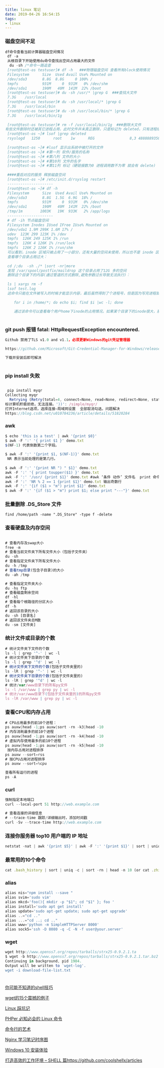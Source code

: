 ```yaml
---
title: linux 笔记
date: 2019-04-26 16:54:15
tags:
- linux
---
```

### 磁盘空间不足
```javascript
df命令查看当前计算器磁盘空闲情况
 df -a
 从根目录下开始使用du命令查找出空间占用最大的文件
  du -sh /*命令一路追查
 [root@test-os testuser]# df -h   ###物理磁盘空间 查看所有block使用情况
 Filesystem      Size  Used Avail Use% Mounted on
 /dev/sda3       8.8G  8.8G     0 100% /
 tmpfs           931M     0  931M   0% /dev/shm
 /dev/sda1       190M   40M  141M  22% /boot
 [root@test-os testuser]# du -sh /usr/* |grep G  ###查找大文件
 7.3G    /usr/local
 [root@test-os testuser]# du -sh /usr/local/* |grep G
 7.3G    /usr/local/bin
 [root@test-os testuser]# du -sh /usr/local/bin/* |grep G
 7.3G    /usr/local/bin/1g
 
 [root@test-os testuser]# rm -f /usr/local/bin/1g  ###删除大文件
有些文件删除时还被其它进程占用，此时文件并未真正删除，只是标记为 deleted，只有进程结束后才会将文件真正从磁盘中清除。
 [root@test-os ~]# lsof |grep deleted 
 rsyslogd   1250      root    1w      REG                8,3 4888889358     140789 /var/log/messages (deleted)
 
 [root@test-os ~]# #lsof 显示出系统中被打开的文件 
 [root@test-os ~]# #第一列 软件/服务的名称
 [root@test-os ~]# #第八列 文件的大小 
 [root@test-os ~]# #第10列 文件的名字
 [root@test-os ~]# #第11列 标记（硬链接数为0 进程调用数不为零 就会有 delete)
 
 ####重启对应的服务 释放磁盘空间 
 [root@test-os ~]# /etc/init.d/rsyslog restart 
 --------------------- 
 [root@test-os ~]# df -h
 Filesystem      Size  Used Avail Use% Mounted on
 /dev/sda3       8.8G  1.5G  6.9G  18% /
 tmpfs           931M     0  931M   0% /dev/shm
 /dev/sda1       190M   40M  141M  22% /boot
 /tmp/1m        1003K   19K  933K   2% /app/logs
 --------------------- 
 # df -ih 节点磁盘空间
 Filesystem Inodes IUsed IFree IUse% Mounted on
 /dev/vda1 1.9M 299K 1.6M 17% /
 udev  123K 299 123K 1% /dev
 tmpfs  126K 249 125K 1% /run
 tmpfs  126K 4 126K 1% /run/lock
 tmpfs  126K 2 126K 1% /run/shm
 可以看到，inode 区域只被占用了一小部分，还有大量的空间未使用，所以也不是 inode 区域被占满的问题。
 查看哪个目录占用过大：
 
 cd /;du  -sh ./* |sort -nr|more
 发现 /var/spool/postfix/maildrop 这个目录占用了12G 多的空间
 删除这个目录下的内容(通过管道的方式删除,避免参数过长导致无法执行)：
 
 ls | xargs rm -f
 lsof test.log
 这命令只能在文件被写入的时候才能显示内容，最后虽然得到了个进程号，但是因为写完进程就关闭了，所以还是查不到
 
    for i in /home/*; do echo $i; find $i |wc -l; done
 
    通过该命令可以查看每个用户home下inode的占用情况。如果某个目录下的inode很大，那就是问题所在了。
 
```
### git push 报错 fatal: HttpRequestException encountered.
```javascript
Github 禁用了TLS v1.0 and v1.1，必须更新Windows的git凭证管理器

https://github.com/Microsoft/Git-Credential-Manager-for-Windows/releases/tag/v1.18.2

下载并安装后即可解决
 
```
### pip install 失败
```javascript

 pip install myqr
Collecting myqr
  Retrying (Retry(total=4, connect=None, read=None, redirect=None, status=None)) after connection broken by 'ProxyError('Cannot connect to proxy.', NewConnectionError('<pip._vendor.urllib3.connection.VerifiedHTTPSConnection object at 0x03B22330>: Failed to establish a new connection: [WinError 10061] 由于目
标计算机积极拒绝，无法连接。'))': /simple/myqr/
打开Internet选项，选择连接–局域网设置  全部取消勾选，问题解决
https://blog.csdn.net/u010784236/article/details/51820284
```
### awk
```javascript
$ echo 'this is a test' | awk '{print $0}'
$ awk -F ':' '{ print $1 }' demo.txt
$(NF-1) 代表倒数第二个字段。
 
$ awk -F ':' '{print $1, $(NF-1)}' demo.txt
 NR 表示当前处理的是第几行。
 
$ awk -F ':' '{print NR ") " $1}' demo.txt
awk -F ':' '{ print toupper($1) }' demo.txt
awk -F ':' '/usr/ {print $1}' demo.txt #awk ‘条件 动作’ 文件名  print 命令前面是一个正则表达式，只输出包含 usr 的行
awk -F ':' 'NR % 2 == 1 {print $1}' demo.txt 输出奇数行
awk -F ':' '{if ($1 > "m") print $1}' demo.txt
$ awk -F ':' '{if ($1 > "m") print $1; else print "---"}' demo.txt
```
### 批量删除 .DS_Store 文件
`find /home/path -name ".DS_Store" -type f -delete`

### 查看硬盘及内存空间
```javascript
 
# 查看内存及swap大小
free -m
# 查看当前文件夹下所有文件大小（包括子文件夹）
du -sh
# 查看指定文件夹下所有文件大小
du -h /tmp
# 查看tmp目录(包含子目录)的大小
du -ah /tmp

# 查看指定文件夹大小
du -hs ftp
# 查看磁盘剩余空间
df -hl
# 查看每个根路径的分区大小
df -h
# 返回该目录的大小
du -sh [目录名]
# 返回该文件夹总M数
du -sm [文件夹]
```
### 统计文件或目录的个数
```javascript
# 统计文件夹下文件的个数
ls -l | grep '^-' | wc -l
# 统计文件夹下目录的个数
ls -l | grep '^d' | wc -l
# 统计文件夹下文件的个数(包括子文件夹里的)
ls -lR | grep '^-' | wc -l
# 统计文件夹下目录的个数(包括子文件夹里的)
ls -lR | grep '^d' | wc -l
# 统计/var/www目录下的所有py文件
ls -l /var/www | grep py | wc -l
# 统计/var/www目录下(包括子文件夹里的)的所有py文件
ls -lR /var/www | grep py | wc -l
```
### 查看CPU和内存占用
```javascript
# CPU占用最多的前10个进程： 
ps auxw|head -1;ps auxw|sort -rn -k3|head -10 
# 内存消耗最多的前10个进程 
ps auxw|head -1;ps auxw|sort -rn -k4|head -10 
# 虚拟内存使用最多的前10个进程 
ps auxw|head -1;ps auxw|sort -rn -k5|head -10
 按内存占用对进程排序
ps auxw --sort=rss
# 按CPU占用对进程排序
ps auxw --sort=%cpu

查看所有运行的进程
ps -A
```
### curl
```javascript
强制指定本地端口
curl --local-port 51 http://web.example.com

# 查看连接的详细信息
# --trace-time 跟踪/详细输出时，添加时间戳
curl -Sv --trace-time http://web.example.com

```
### 连接你服务器 top10 用户端的 IP 地址
```javascript
netstat -nat | awk '{print $5}' | awk -F ':' '{print $1}' | sort | uniq -c | sort -rn | head -n 10


```
### 最常用的10个命令
```javascript
cat .bash_history | sort | uniq -c | sort -rn | head -n 10 (or cat .zhistory | sort | uniq -c | sort -rn | head -n 10


```
### alias
```javascript
alias nis="npm install --save "
alias svim='sudo vim'
alias mkcd='foo(){ mkdir -p "$1"; cd "$1" }; foo '
alias install='sudo apt get install'
alias update='sudo apt-get update; sudo apt-get upgrade'
alias ..="cd .."
alias ...="cd ..; cd .."
alias www='python -m SimpleHTTPServer 8000'
alias sock5='ssh -D 8080 -q -C -N -f user@your.server'
```
### wget
```javascript
wget http://www.openss7.org/repos/tarballs/strx25-0.9.2.1.ta
$ wget -b http://www.openss7.org/repos/tarballs/strx25-0.9.2.1.tar.bz2
Continuing in background, pid 1984.
Output will be written to `wget-log'.
wget -i download-file-list.txt


```
### 
```javascript

```
[你可能不知道的shell技巧](https://segmentfault.com/a/1190000016648034)

[wget的15个震撼的例子](https://neuqzxy.github.io/2017/07/08/wget%E7%9A%8415%E4%B8%AA%E9%9C%87%E6%92%BC%E7%9A%84%E4%BE%8B%E5%AD%90/)

[Linux 踩坑记](https://www.restran.net/2015/10/19/linux-practice-notes/)

[PHPer 必知必会的 Linux 命令](https://github.com/Nick233333/phper-linux-gitbook)

[命令行的艺术](https://github.com/jlevy/the-art-of-command-line)

[Nginx 学习笔记时序图](https://www.njphper.com/posts/680ebdf2.html)

[Windows 10 安装体验](https://learnku.com/articles/28500)

[打造高效的工作环境 – SHELL 篇https://github.com/coolshellx/articles](https://coolshell.cn/articles/19219.html)
